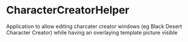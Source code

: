 # CharacterCreatorHelper
Application to allow editing charcater creator windows (eg Black Desert Character Creator) while having an overlaying template picture visible
